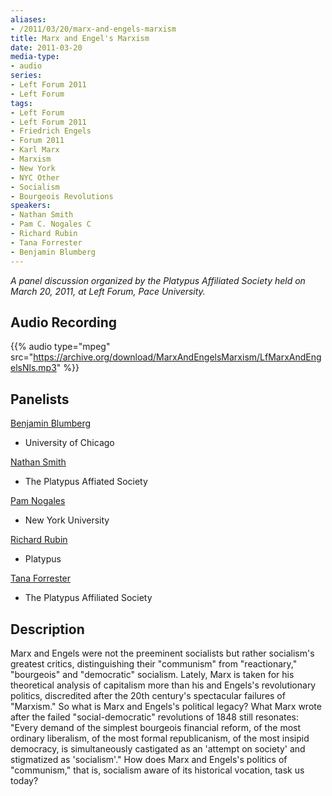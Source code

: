 ```yaml
---
aliases:
- /2011/03/20/marx-and-engels-marxism
title: Marx and Engel's Marxism
date: 2011-03-20
media-type:
- audio
series:
- Left Forum 2011
- Left Forum
tags:
- Left Forum
- Left Forum 2011
- Friedrich Engels
- Forum 2011
- Karl Marx
- Marxism
- New York
- NYC Other
- Socialism
- Bourgeois Revolutions
speakers:
- Nathan Smith
- Pam C. Nogales C
- Richard Rubin
- Tana Forrester
- Benjamin Blumberg
---
```


_A panel discussion organized by the Platypus Affiliated Society held on March 20, 2011, at Left Forum, Pace University._

## Audio Recording

{{% audio type="mpeg" src="https://archive.org/download/MarxAndEngelsMarxism/LfMarxAndEngelsNls.mp3" %}}

## Panelists

[Benjamin Blumberg](/speakers/benjamin-shepard)
 - University of Chicago

[Nathan Smith](/speakers/nathan-smith/)
 - The Platypus Affiated Society

[Pam Nogales](/speakers/pam-c-nogales-c)
 - New York University

[Richard Rubin](/speakers/richard-rubin)
 - Platypus

[Tana Forrester](/speakers/tana-forrester/)
 - The Platypus Affiliated Society

## Description

Marx and Engels were not the preeminent socialists but rather socialism's greatest critics, distinguishing their "communism" from "reactionary," "bourgeois" and "democratic" socialism. Lately, Marx is taken for his theoretical analysis of capitalism more than his and Engels's revolutionary politics, discredited after the 20th century's spectacular failures of "Marxism." So what is Marx and Engels's political legacy? What Marx wrote after the failed "social-democratic" revolutions of 1848 still resonates: "Every demand of the simplest bourgeois financial reform, of the most ordinary liberalism, of the most formal republicanism, of the most insipid democracy, is simultaneously castigated as an 'attempt on society' and stigmatized as 'socialism'." How does Marx and Engels's politics of "communism," that is, socialism aware of its historical vocation, task us today?
